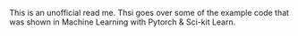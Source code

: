 This is an unofficial read me. Thsi goes over some of the example code that was shown in Machine Learning with Pytorch & Sci-kit Learn. 
